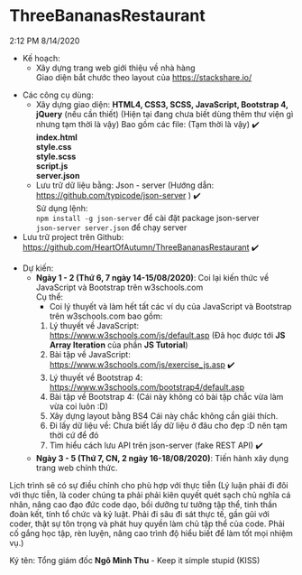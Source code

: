 # ThreeBananasRestaurant
2:12 PM 8/14/2020
* Kế hoạch:
	+ Xây dựng trang web giới thiệu về nhà hàng
	<br />Giao diện bắt chước theo layout của https://stackshare.io/
+ Các công cụ dùng:
	- Xây dựng giao diện: **HTML4, CSS3, SCSS, JavaScript, Bootstrap 4, jQuery** (nếu cần thiết) (Hiện tại đang chưa biết dùng thêm thư viện gì nhưng tạm thời là vậy)
	Bao gồm các file:	(Tạm thời là vậy)	:heavy_check_mark:	<br/>
		**index.html**		<br/>
		**style.css**		<br/>
		**style.scss**		<br/>
		**script.js**		<br/>
		**server.json**		
	- Lưu trữ dữ liệu bằng: Json -  server (Hướng dẫn:	https://github.com/typicode/json-server	) :heavy_check_mark:	<br/> 
		Sử dụng lệnh:	<br/>
			`npm install -g json-server` để cài đặt package json-server		<br/>
			`json-server server.json` để chạy server
+ Lưu trữ project trên Github:		https://github.com/HeartOfAutumn/ThreeBananasRestaurant		:heavy_check_mark:
 
* Dự kiến:
	+ **Ngày 1 - 2 (Thứ 6, 7 ngày 14-15/08/2020)**: Coi lại kiến thức về JavaScript và Bootstrap trên w3schools.com		<br/>
	Cụ thể:
		- Coi lý thuyết và làm hết tất các ví dụ của JavaScript và Bootstrap trên w3schools.com bao gồm:
		1. Lý thuyết về JavaScript:	https://www.w3schools.com/js/default.asp	(Đã học được tới **JS Array Iteration** của phần **JS Tutorial**)
		2. Bài tập về JavaScript:	https://www.w3schools.com/js/exercise_js.asp	:heavy_check_mark:
		3. Lý thuyết về Bootstrap 4:	https://www.w3schools.com/bootstrap4/default.asp
		4. Bài tập về Bootstrap 4:	(Cái này không có bài tập chắc vừa làm vừa coi luôn :D)
		5. Xây dựng layout bằng BS4	Cái này chắc không cần giải thích.
		6. Đi lấy dữ liệu về:		Chưa biết lấy dữ liệu ở đâu cho đẹp :D nên tạm thời cứ để đó
		7. Tìm hiểu cách lưu API trên json-server (fake REST API)	:heavy_check_mark:
	+ **Ngày 3 - 5 (Thứ 7, CN, 2 ngày 16-18/08/2020)**: Tiến hành xây dụng trang web chính thức.

Lịch trình sẽ có sự điều chỉnh cho phù hợp với thực tiễn (Lý luận phải đi đôi với thực tiễn, là coder chúng ta phải phải kiên quyết quét sạch chủ nghĩa cá nhân, 
nâng cao đạo đức code dạo, bồi dưỡng tư tưởng tập thể, tinh thần đoàn kết, tính tổ chức và kỷ luật. Phải đi sâu đi sát thực tế, gần gũi với coder, 
thật sự tôn trọng và phát huy quyền làm chủ tập thể của code. Phải cố gắng học tập, rèn luyện, nâng cao trình độ hiểu biết để làm tốt mọi nhiệm vụ.)

Ký tên: Tổng giám đốc **Ngô Minh Thu** - Keep it simple stupid (KISS)


	
